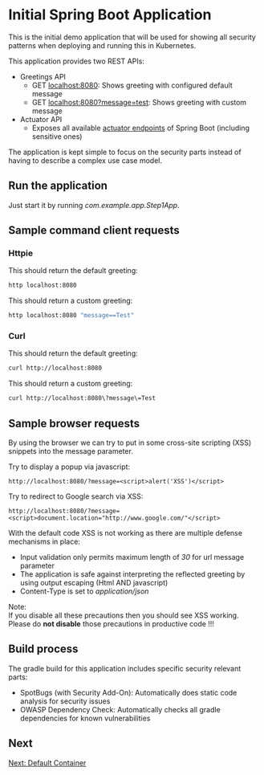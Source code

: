 # Initial Spring Boot Application

This is the initial demo application that will be used for showing
all security patterns when deploying and running this in Kubernetes.

This application provides two REST APIs:

* Greetings API
  * GET [localhost:8080](http://localhost:8080): Shows greeting with configured default message
  * GET [localhost:8080?message=test](http://localhost:8080?message=test): Shows greeting with custom message
* Actuator API
  * Exposes all available [actuator endpoints](http://localhost:8080/actuator) of Spring Boot (including sensitive ones)

The application is kept simple to focus on the security parts instead of having to describe
a complex use case model.
    
## Run the application

Just start it by running _com.example.app.Step1App_.

## Sample command client requests

### Httpie

This should return the default greeting:

```bash
http localhost:8080
```

This should return a custom greeting:

```bash
http localhost:8080 "message==Test"
```

### Curl

This should return the default greeting:

```bash
curl http://localhost:8080
```

This should return a custom greeting:

```bash
curl http://localhost:8080\?message\=Test
```

## Sample browser requests

By using the browser we can try to put in 
some cross-site scripting (XSS) snippets into the message parameter.

Try to display a popup via javascript:

```http request
http://localhost:8080/?message=<script>alert('XSS')</script>
```

Try to redirect to Google search via XSS:

```http request
http://localhost:8080/?message=<script>document.location="http://www.google.com/"</script>
``` 

With the default code XSS is not working as there are multiple 
defense mechanisms in place:

* Input validation only permits maximum length of _30_ for url message parameter
* The application is safe against interpreting the reflected greeting by using output escaping (Html AND javascript)
* Content-Type is set to _application/json_ 

Note:  
If you disable all these precautions then you should see XSS working.
Please do __not disable__ those precautions in productive code !!! 

## Build process

The gradle build for this application includes specific security relevant parts:

* SpotBugs (with Security Add-On): Automatically does static code analysis for security issues
* OWASP Dependency Check: Automatically checks all gradle dependencies for known vulnerabilities

## Next

[Next: Default Container](../step2-hello-root)
